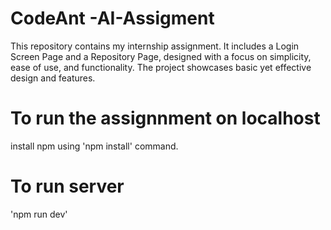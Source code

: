 # CodeAnt -AI-Assigment
 This repository contains my internship assignment. It includes a Login Screen Page and a Repository Page, designed with a focus on simplicity, ease of use, and functionality. The project showcases basic yet effective design and features.

# To run the assignnment on localhost

install npm using 'npm install' command.

# To run server

'npm run dev'